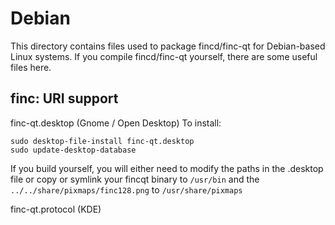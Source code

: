 
Debian
====================
This directory contains files used to package fincd/finc-qt
for Debian-based Linux systems. If you compile fincd/finc-qt yourself, there are some useful files here.

## finc: URI support ##


finc-qt.desktop  (Gnome / Open Desktop)
To install:

	sudo desktop-file-install finc-qt.desktop
	sudo update-desktop-database

If you build yourself, you will either need to modify the paths in
the .desktop file or copy or symlink your fincqt binary to `/usr/bin`
and the `../../share/pixmaps/finc128.png` to `/usr/share/pixmaps`

finc-qt.protocol (KDE)

